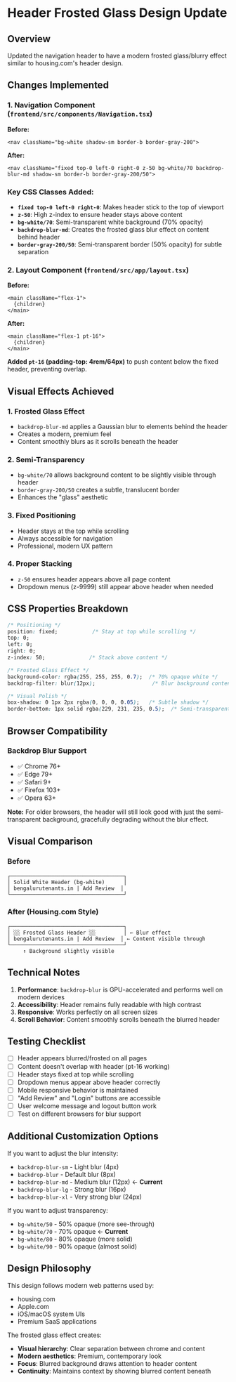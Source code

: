 # Header Frosted Glass Design Update

## Overview
Updated the navigation header to have a modern frosted glass/blurry effect similar to housing.com's header design.

## Changes Implemented

### 1. Navigation Component (`frontend/src/components/Navigation.tsx`)

**Before:**
```tsx
<nav className="bg-white shadow-sm border-b border-gray-200">
```

**After:**
```tsx
<nav className="fixed top-0 left-0 right-0 z-50 bg-white/70 backdrop-blur-md shadow-sm border-b border-gray-200/50">
```

### Key CSS Classes Added:

- **`fixed top-0 left-0 right-0`**: Makes header stick to the top of viewport
- **`z-50`**: High z-index to ensure header stays above content
- **`bg-white/70`**: Semi-transparent white background (70% opacity)
- **`backdrop-blur-md`**: Creates the frosted glass blur effect on content behind header
- **`border-gray-200/50`**: Semi-transparent border (50% opacity) for subtle separation

### 2. Layout Component (`frontend/src/app/layout.tsx`)

**Before:**
```tsx
<main className="flex-1">
  {children}
</main>
```

**After:**
```tsx
<main className="flex-1 pt-16">
  {children}
</main>
```

**Added `pt-16` (padding-top: 4rem/64px)** to push content below the fixed header, preventing overlap.

## Visual Effects Achieved

### 1. **Frosted Glass Effect**
- `backdrop-blur-md` applies a Gaussian blur to elements behind the header
- Creates a modern, premium feel
- Content smoothly blurs as it scrolls beneath the header

### 2. **Semi-Transparency**
- `bg-white/70` allows background content to be slightly visible through header
- `border-gray-200/50` creates a subtle, translucent border
- Enhances the "glass" aesthetic

### 3. **Fixed Positioning**
- Header stays at the top while scrolling
- Always accessible for navigation
- Professional, modern UX pattern

### 4. **Proper Stacking**
- `z-50` ensures header appears above all page content
- Dropdown menus (z-9999) still appear above header when needed

## CSS Properties Breakdown

```css
/* Positioning */
position: fixed;           /* Stay at top while scrolling */
top: 0;
left: 0;
right: 0;
z-index: 50;              /* Stack above content */

/* Frosted Glass Effect */
background-color: rgba(255, 255, 255, 0.7);  /* 70% opaque white */
backdrop-filter: blur(12px);                  /* Blur background content */

/* Visual Polish */
box-shadow: 0 1px 2px rgba(0, 0, 0, 0.05);   /* Subtle shadow */
border-bottom: 1px solid rgba(229, 231, 235, 0.5);  /* Semi-transparent border */
```

## Browser Compatibility

### Backdrop Blur Support
- ✅ Chrome 76+
- ✅ Edge 79+
- ✅ Safari 9+
- ✅ Firefox 103+
- ✅ Opera 63+

**Note:** For older browsers, the header will still look good with just the semi-transparent background, gracefully degrading without the blur effect.

## Visual Comparison

### Before
```
┌────────────────────────────────────┐
│ Solid White Header (bg-white)      │
│ bengalurutenants.in | Add Review  │
└────────────────────────────────────┘
```

### After (Housing.com Style)
```
┌────────────────────────────────────┐
│ ░░ Frosted Glass Header ░░         │ ← Blur effect
│ bengalurutenants.in | Add Review  │ ← Content visible through
└────────────────────────────────────┘
     ↑ Background slightly visible
```

## Technical Notes

1. **Performance**: `backdrop-blur` is GPU-accelerated and performs well on modern devices
2. **Accessibility**: Header remains fully readable with high contrast
3. **Responsive**: Works perfectly on all screen sizes
4. **Scroll Behavior**: Content smoothly scrolls beneath the blurred header

## Testing Checklist

- [ ] Header appears blurred/frosted on all pages
- [ ] Content doesn't overlap with header (pt-16 working)
- [ ] Header stays fixed at top while scrolling
- [ ] Dropdown menus appear above header correctly
- [ ] Mobile responsive behavior is maintained
- [ ] "Add Review" and "Login" buttons are accessible
- [ ] User welcome message and logout button work
- [ ] Test on different browsers for blur support

## Additional Customization Options

If you want to adjust the blur intensity:
- `backdrop-blur-sm` - Light blur (4px)
- `backdrop-blur` - Default blur (8px)
- `backdrop-blur-md` - Medium blur (12px) ← **Current**
- `backdrop-blur-lg` - Strong blur (16px)
- `backdrop-blur-xl` - Very strong blur (24px)

If you want to adjust transparency:
- `bg-white/50` - 50% opaque (more see-through)
- `bg-white/70` - 70% opaque ← **Current**
- `bg-white/80` - 80% opaque (more solid)
- `bg-white/90` - 90% opaque (almost solid)

## Design Philosophy

This design follows modern web patterns used by:
- housing.com
- Apple.com
- iOS/macOS system UIs
- Premium SaaS applications

The frosted glass effect creates:
- **Visual hierarchy**: Clear separation between chrome and content
- **Modern aesthetics**: Premium, contemporary look
- **Focus**: Blurred background draws attention to header content
- **Continuity**: Maintains context by showing blurred content beneath
